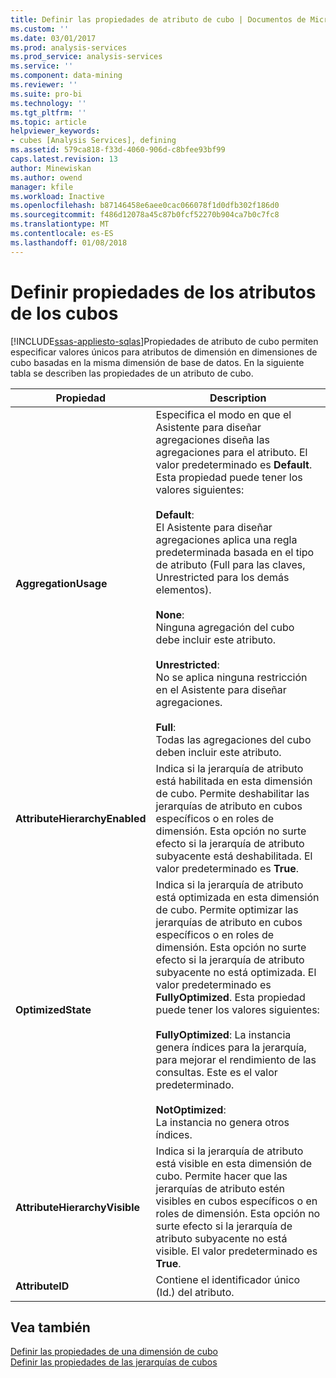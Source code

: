 ```yaml
---
title: Definir las propiedades de atributo de cubo | Documentos de Microsoft
ms.custom: ''
ms.date: 03/01/2017
ms.prod: analysis-services
ms.prod_service: analysis-services
ms.service: ''
ms.component: data-mining
ms.reviewer: ''
ms.suite: pro-bi
ms.technology: ''
ms.tgt_pltfrm: ''
ms.topic: article
helpviewer_keywords:
- cubes [Analysis Services], defining
ms.assetid: 579ca818-f33d-4060-906d-c8bfee93bf99
caps.latest.revision: 13
author: Minewiskan
ms.author: owend
manager: kfile
ms.workload: Inactive
ms.openlocfilehash: b87146458e6aee0cac066078f1d0dfb302f186d0
ms.sourcegitcommit: f486d12078a45c87b0fcf52270b904ca7b0c7fc8
ms.translationtype: MT
ms.contentlocale: es-ES
ms.lasthandoff: 01/08/2018
---
```

# <a name="define-cube-attribute-properties"></a>Definir propiedades de los atributos de los cubos
[!INCLUDE[ssas-appliesto-sqlas](../../includes/ssas-appliesto-sqlas.md)]Propiedades de atributo de cubo permiten especificar valores únicos para atributos de dimensión en dimensiones de cubo basadas en la misma dimensión de base de datos. En la siguiente tabla se describen las propiedades de un atributo de cubo.  
  
|Propiedad|Description|  
|--------------|-----------------|  
|**AggregationUsage**|Especifica el modo en que el Asistente para diseñar agregaciones diseña las agregaciones para el atributo. El valor predeterminado es **Default**. Esta propiedad puede tener los valores siguientes:<br /><br /> **Default**:<br />                    El Asistente para diseñar agregaciones aplica una regla predeterminada basada en el tipo de atributo (Full para las claves, Unrestricted para los demás elementos).<br /><br /> **None**:<br />                    Ninguna agregación del cubo debe incluir este atributo.<br /><br /> **Unrestricted**:<br />                    No se aplica ninguna restricción en el Asistente para diseñar agregaciones.<br /><br /> **Full**:<br />                    Todas las agregaciones del cubo deben incluir este atributo.|  
|**AttributeHierarchyEnabled**|Indica si la jerarquía de atributo está habilitada en esta dimensión de cubo. Permite deshabilitar las jerarquías de atributo en cubos específicos o en roles de dimensión. Esta opción no surte efecto si la jerarquía de atributo subyacente está deshabilitada. El valor predeterminado es **True**.|  
|**OptimizedState**|Indica si la jerarquía de atributo está optimizada en esta dimensión de cubo. Permite optimizar las jerarquías de atributo en cubos específicos o en roles de dimensión. Esta opción no surte efecto si la jerarquía de atributo subyacente no está optimizada. El valor predeterminado es **FullyOptimized**. Esta propiedad puede tener los valores siguientes:<br /><br /> **FullyOptimized**: La instancia genera índices para la jerarquía, para mejorar el rendimiento de las consultas. Este es el valor predeterminado.<br /><br /> **NotOptimized**:<br />                    La instancia no genera otros índices.|  
|**AttributeHierarchyVisible**|Indica si la jerarquía de atributo está visible en esta dimensión de cubo. Permite hacer que las jerarquías de atributo estén visibles en cubos específicos o en roles de dimensión. Esta opción no surte efecto si la jerarquía de atributo subyacente no está visible. El valor predeterminado es **True**.|  
|**AttributeID**|Contiene el identificador único (Id.) del atributo.|  
  
## <a name="see-also"></a>Vea también  
 [Definir las propiedades de una dimensión de cubo](../../analysis-services/multidimensional-models/define-cube-dimension-properties.md)   
 [Definir las propiedades de las jerarquías de cubos](../../analysis-services/multidimensional-models/define-cube-hierarchy-properties.md)  
  
  
